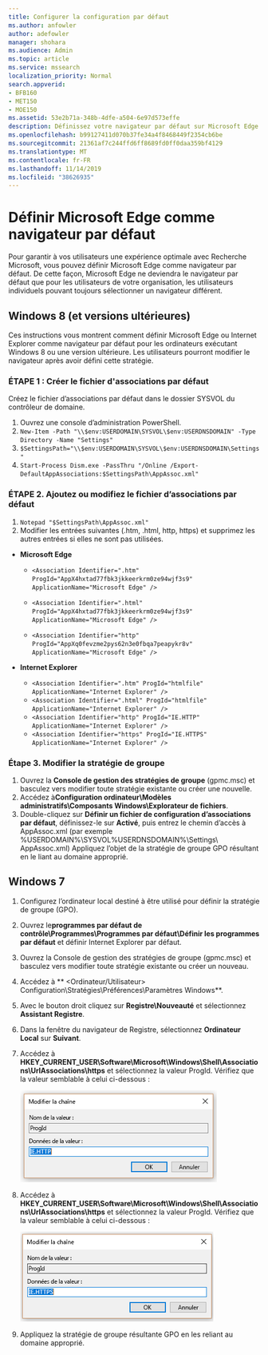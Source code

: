 ```yaml
---
title: Configurer la configuration par défaut
ms.author: anfowler
author: adefowler
manager: shohara
ms.audience: Admin
ms.topic: article
ms.service: mssearch
localization_priority: Normal
search.appverid:
- BFB160
- MET150
- MOE150
ms.assetid: 53e2b71a-348b-4dfe-a504-6e97d573effe
description: Définissez votre navigateur par défaut sur Microsoft Edge ou Internet Explorer pour les utilisateurs de Recherche Microsoft.
ms.openlocfilehash: b99127411d070b37fe34a4f8468449f2354cb6be
ms.sourcegitcommit: 21361af7c244ffd6ff8689fd0ff0daa359bf4129
ms.translationtype: MT
ms.contentlocale: fr-FR
ms.lasthandoff: 11/14/2019
ms.locfileid: "38626935"
---
```

# <a name="make-microsoft-edge-the-default-browser"></a>Définir Microsoft Edge comme navigateur par défaut
  
Pour garantir à vos utilisateurs une expérience optimale avec Recherche Microsoft, vous pouvez définir Microsoft Edge comme navigateur par défaut. De cette façon, Microsoft Edge ne deviendra le navigateur par défaut que pour les utilisateurs de votre organisation, les utilisateurs individuels pouvant toujours sélectionner un navigateur différent.
  
  
## <a name="windows-8-and-later"></a>Windows 8 (et versions ultérieures)

Ces instructions vous montrent comment définir Microsoft Edge ou Internet Explorer comme navigateur par défaut pour les ordinateurs exécutant Windows 8 ou une version ultérieure. Les utilisateurs pourront modifier le navigateur après avoir défini cette stratégie.
  
### <a name="step-1-create-the-default-associations-file"></a>ÉTAPE 1 : Créer le fichier d'associations par défaut
Créez le fichier d’associations par défaut dans le dossier SYSVOL du contrôleur de domaine.

1. Ouvrez une console d’administration PowerShell.
1. `New-Item -Path "\\$env:USERDOMAIN\SYSVOL\$env:USERDNSDOMAIN" -Type Directory -Name "Settings"`
1. `$SettingsPath="\\$env:USERDOMAIN\SYSVOL\$env:USERDNSDOMAIN\Settings"`
1. `Start-Process Dism.exe -PassThru "/Online /Export-DefaultAppAssociations:$SettingsPath\AppAssoc.xml"`
    
  
### <a name="step-2-add-or-edit-the-default-associations-file"></a>ÉTAPE 2. Ajoutez ou modifiez le fichier d’associations par défaut

1. `Notepad "$SettingsPath\AppAssoc.xml"`
1. Modifier les entrées suivantes (.htm, .html, http, https) et supprimez les autres entrées si elles ne sont pas utilisées.
  - **Microsoft Edge**
    - `<Association Identifier=".htm" ProgId="AppX4hxtad77fbk3jkkeerkrm0ze94wjf3s9" ApplicationName="Microsoft Edge" />`
              
    - `<Association Identifier=".html" ProgId="AppX4hxtad77fbk3jkkeerkrm0ze94wjf3s9" ApplicationName="Microsoft Edge" />`
    - `<Association Identifier="http" ProgId="AppXq0fevzme2pys62n3e0fbqa7peapykr8v" ApplicationName="Microsoft Edge" />`
    
  - **Internet Explorer**
    
    - `<Association Identifier=".htm" ProgId="htmlfile" ApplicationName="Internet Explorer" />`        
    - `<Association Identifier=".html" ProgId="htmlfile" ApplicationName="Internet Explorer" />`
    - `<Association Identifier="http" ProgId="IE.HTTP" ApplicationName="Internet Explorer" />`
    - `<Association Identifier="https" ProgId="IE.HTTPS" ApplicationName="Internet Explorer" />`

### <a name="step-3-edit-the-group-policy"></a>Étape 3. Modifier la stratégie de groupe

1. Ouvrez la **Console de gestion des stratégies de groupe** (gpmc.msc) et basculez vers modifier toute stratégie existante ou créer une nouvelle.
1. Accédez à**Configuration ordinateur\Modèles administratifs\Composants Windows\Explorateur de fichiers**.
1. Double-cliquez sur **Définir un fichier de configuration d’associations par défaut**, définissez-le sur **Activé**, puis entrez le chemin d’accès à AppAssoc.xml (par exemple %USERDOMAIN%\SYSVOL\%USERDNSDOMAIN%\Settings\ AppAssoc.xml) Appliquez l’objet de la stratégie de groupe GPO résultant en le liant au domaine approprié.

  
## <a name="windows-7"></a>Windows 7

1. Configurez l’ordinateur local destiné à être utilisé pour définir la stratégie de groupe (GPO).
    
1. Ouvrez le**programmes par défaut de contrôle\Programmes\Programmes par défaut\Définir les programmes par défaut** et définir Internet Explorer par défaut. 
    
2. Ouvrez la Console de gestion des stratégies de groupe (gpmc.msc) et basculez vers modifier toute stratégie existante ou créer un nouveau.
    
1. Accédez à ** \<Ordinateur/Utilisateur\> Configuration\Stratégies\Préférences\Paramètres Windows**.
    
2. Avec le bouton droit cliquez sur **Registre\Nouveauté** et sélectionnez **Assistant Registre**.
    
3. Dans la fenêtre du navigateur de Registre, sélectionnez **Ordinateur Local** sur **Suivant**.
    
4. Accédez à **HKEY_CURRENT_USER\Software\Microsoft\Windows\Shell\Associations\UrlAssociations\https** et sélectionnez la valeur ProgId. Vérifiez que la valeur semblable à celui ci-dessous : 
    
    ![Sélectionner une valeur dans la modification de la chaîne ProgID](media/f6173dcc-b898-4967-8c40-4b0fe411a92b.png)
  
5. Accédez à **HKEY_CURRENT_USER\Software\Microsoft\Windows\Shell\Associations\UrlAssociations\https** et sélectionnez la valeur ProgId. Vérifiez que la valeur semblable à celui ci-dessous : 
    
    ![Sélectionner une valeur dans la modification de la chaîne ProgID pour HTTPS](media/3519e13b-4fe7-4d15-946c-82fd50fc49bb.png)
  
3. Appliquez la stratégie de groupe résultante GPO en les reliant au domaine approprié.
    
